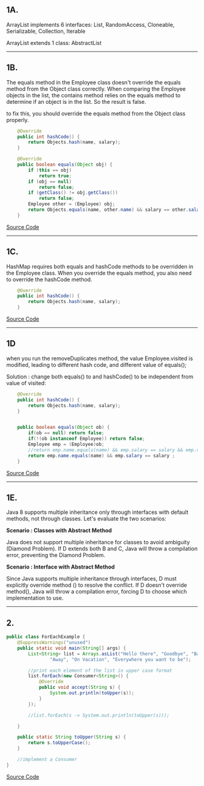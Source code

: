 ## 1A.

ArrayList implements 6 interfaces:
List<E>, RandomAccess, Cloneable, Serializable, Collection, Iterable

ArrayList extends 1 class:
AbstractList

---

## 1B.

The equals method in the Employee class doesn't override the equals method
from the Object class correctly. When comparing the Employee objects in the list,
the contains method relies on the equals method to determine if an object is in
the list. So the result is false.

to fix this, you should override the equals method from the Object class properly.
```java
	@Override
	public int hashCode() {
		return Objects.hash(name, salary);
	}

	@Override
	public boolean equals(Object obj) {
		if (this == obj)
			return true;
		if (obj == null)
			return false;
		if (getClass() != obj.getClass())
			return false;
		Employee other = (Employee) obj;
		return Objects.equals(name, other.name) && salary == other.salary;
	}
```
[Source Code](./prob1/partB)

---
## 1C.

HashMap requires both equals and hashCode methods to be overridden in the Employee class.
When you override the equals method, you also need to override the hashCode method.
```java
	@Override 
	public int hashCode() { 
		return Objects.hash(name, salary); 
	}
```
[Source Code](./prob1/partC)

---
## 1D
when you run the removeDuplicates method, the value Employee.visited is modified, leading
to different hash code, and different value of equals();

Solution : change both equals() to and hashCode() to be independent from value of visited:
```java
	@Override
	public int hashCode() {
		return Objects.hash(name, salary);
	}


	public boolean equals(Object ob) {
		if(ob == null) return false;
		if(!(ob instanceof Employee)) return false;
		Employee emp = (Employee)ob;
		//return emp.name.equals(name) && emp.salary == salary && emp.visited == visited;
		return emp.name.equals(name) && emp.salary == salary ;
	}
```

[Source Code](./prob1/partD)

---
## 1E.

Java 8 supports multiple inheritance only through interfaces with default methods, not through classes. Let's evaluate the two scenarios:

**Scenario : Classes with Abstract Method**

Java does not support multiple inheritance for classes to avoid ambiguity (Diamond Problem). If D extends both B and C, Java will throw a compilation error, preventing the Diamond Problem.


**Scenario : Interface with Abstract Method**

Since Java supports multiple inheritance through interfaces, D must explicitly override method () to resolve the conflict. If D doesn't override method(), Java will throw a compilation error, forcing D to choose which implementation to use.

---
## 2.
```java
public class ForEachExample {
    @SuppressWarnings("unused")
    public static void main(String[] args) {
        List<String> list = Arrays.asList("Hello there", "Goodbye", "Back soon",
                "Away", "On Vacation", "Everywhere you want to be");

        //print each element of the list in upper case format
        list.forEach(new Consumer<String>() {
            @Override
            public void accept(String s) {
                System.out.println(toUpper(s));
            }
        });

        //list.forEach(s -> System.out.println(toUpper(s)));

    }

    public static String toUpper(String s) {
        return s.toUpperCase();
    }

    //implement a Consumer
}

```

[Source Code](./prob2)